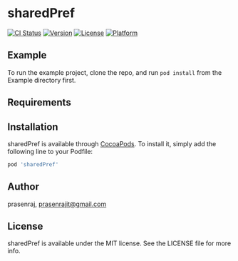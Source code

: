 # sharedPref

[![CI Status](https://img.shields.io/travis/prasenraj/sharedPref.svg?style=flat)](https://travis-ci.org/prasenraj/sharedPref)
[![Version](https://img.shields.io/cocoapods/v/sharedPref.svg?style=flat)](https://cocoapods.org/pods/sharedPref)
[![License](https://img.shields.io/cocoapods/l/sharedPref.svg?style=flat)](https://cocoapods.org/pods/sharedPref)
[![Platform](https://img.shields.io/cocoapods/p/sharedPref.svg?style=flat)](https://cocoapods.org/pods/sharedPref)

## Example

To run the example project, clone the repo, and run `pod install` from the Example directory first.

## Requirements

## Installation

sharedPref is available through [CocoaPods](https://cocoapods.org). To install
it, simply add the following line to your Podfile:

```ruby
pod 'sharedPref'
```

## Author

prasenraj, prasenrajit@gmail.com

## License

sharedPref is available under the MIT license. See the LICENSE file for more info.
